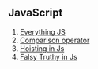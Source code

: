 ## JavaScript

1. [Everything JS](https://javascript.info/)
1. [Comparison operator](https://illustrated.dev/fruit-comparison)
1. [Hoisting in Js](https://gomakethings.com/function-expressions-vs-function-declarations/)
1. [Falsy Truthy in Js](https://developer.mozilla.org/en-US/docs/Glossary/Falsy)
